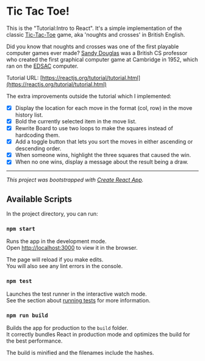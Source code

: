 # Tic Tac Toe! 

This is the "Tutorial:Intro to React". It's a simple implementation of the classic [Tic-Tac-Toe](https://en.wikipedia.org/wiki/Tic-tac-toe) game, aka 'noughts and crosses' in British English.

Did you know that noughts and crosses was one of the first playable computer games ever made? [Sandy Douglas](https://en.wikipedia.org/wiki/Sandy_Douglas) was a British CS professor who created the first graphical computer game at Cambridge in 1952, which ran on the [EDSAC](https://en.wikipedia.org/wiki/EDSAC) computer.

Tutorial URL:
[https://reactjs.org/tutorial/tutorial.html](https://reactjs.org/tutorial/tutorial.html)

The extra improvements outside the tutorial which I implemented:

- [x] Display the location for each move in the format (col, row) in the move history list.
- [x] Bold the currently selected item in the move list.
- [x] Rewrite Board to use two loops to make the squares instead of hardcoding them.
- [x] Add a toggle button that lets you sort the moves in either ascending or descending order.
- [x] When someone wins, highlight the three squares that caused the win.
- [x] When no one wins, display a message about the result being a draw.

---

*This project was bootstrapped with [Create React App](https://github.com/facebook/create-react-app).*

## Available Scripts

In the project directory, you can run:

### `npm start`

Runs the app in the development mode.<br />
Open [http://localhost:3000](http://localhost:3000) to view it in the browser.

The page will reload if you make edits.<br />
You will also see any lint errors in the console.

### `npm test`

Launches the test runner in the interactive watch mode.<br />
See the section about [running tests](https://facebook.github.io/create-react-app/docs/running-tests) for more information.

### `npm run build`

Builds the app for production to the `build` folder.<br />
It correctly bundles React in production mode and optimizes the build for the best performance.

The build is minified and the filenames include the hashes.<br />
